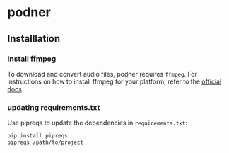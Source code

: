 # podner

## Installlation

### Install ffmpeg 
To download and convert audio files, podner requires `ffmpeg`. For instructions on how to install ffmpeg for your platform, refer to the [official docs](https://www.ffmpeg.org/).

### updating requirements.txt
Use pipreqs to update the dependencies in `requirements.txt`:

```sh
pip install pipreqs
pipreqs /path/to/project
```